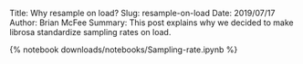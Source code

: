 Title: Why resample on load?
Slug: resample-on-load
Date: 2019/07/17
Author: Brian McFee
Summary: This post explains why we decided to make librosa standardize sampling rates on load.

{% notebook downloads/notebooks/Sampling-rate.ipynb %}
